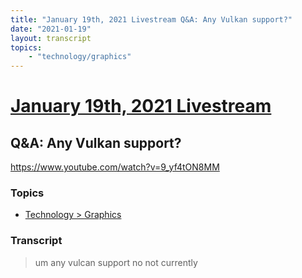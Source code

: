 ```yaml
---
title: "January 19th, 2021 Livestream Q&A: Any Vulkan support?"
date: "2021-01-19"
layout: transcript
topics:
    - "technology/graphics"
---
```

# [January 19th, 2021 Livestream](../2021-01-19.md)
## Q&A: Any Vulkan support?
https://www.youtube.com/watch?v=9_yf4tON8MM

### Topics
* [Technology > Graphics](../topics/technology/graphics.md)

### Transcript

> um any vulcan support no not currently
